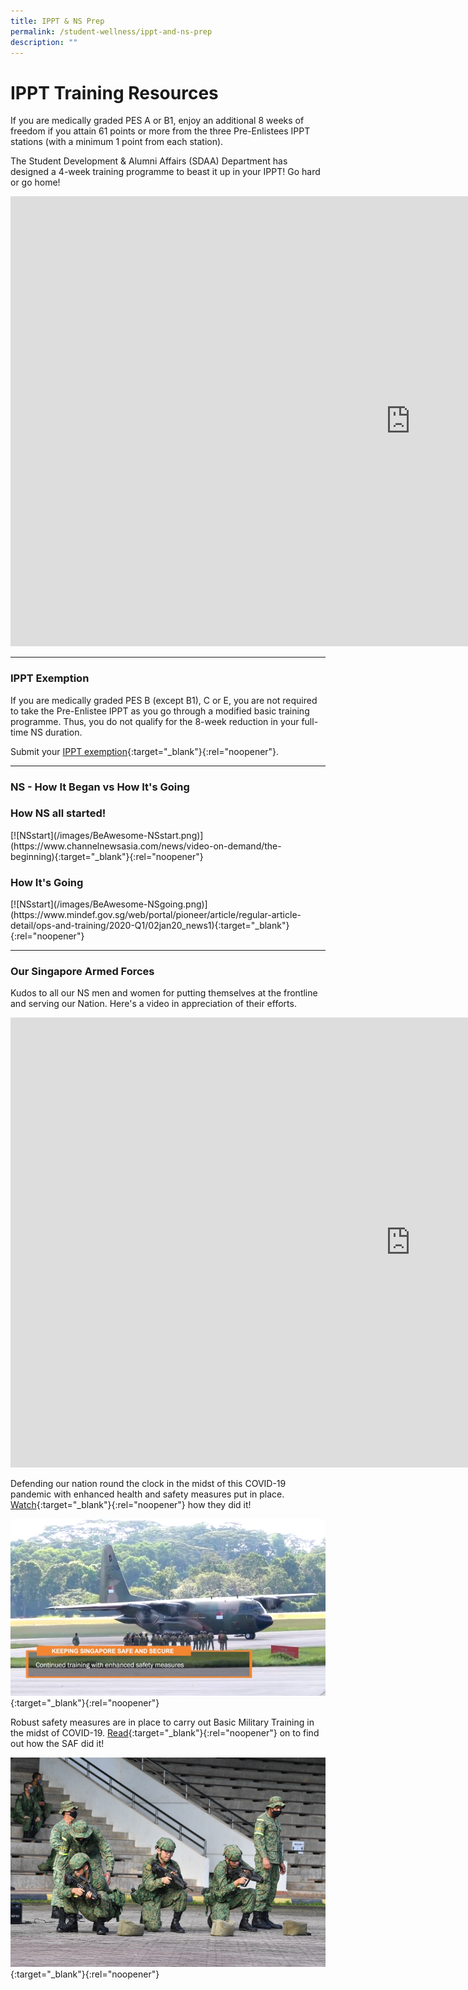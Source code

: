 ```yaml
---
title: IPPT & NS Prep
permalink: /student-wellness/ippt-and-ns-prep
description: ""
---
```

# IPPT Training Resources

If you are medically graded PES A or B1, enjoy an additional 8 weeks of freedom if you attain 61 points or more from the three Pre-Enlistees IPPT stations (with a minimum 1 point from each station).

The Student Development & Alumni Affairs (SDAA) Department has designed a 4-week training programme to beast it up in your IPPT! Go hard or go home!

<div class="bp-youtube">
<iframe width="1280" height="720" src="https://www.youtube.com/embed/TtPpU1wEuOs" frameborder="0" allow="accelerometer; autoplay; clipboard-write; encrypted-media; gyroscope; picture-in-picture" allowfullscreen></iframe>
</div>

---
### IPPT Exemption
If you are medically graded PES B (except B1), C or E, you are not required to take the Pre-Enlistee IPPT as you go through a modified basic training programme. Thus, you do not qualify for the 8-week reduction in your full-time NS duration.

Submit your [IPPT exemption](https://forms.office.com/r/rBsU2iBk0H){:target="_blank"}{:rel="noopener"}.

---
### NS - How It Began vs How It's Going

<h3>How NS all started!</h3>
[![NSstart](/images/BeAwesome-NSstart.png)](https://www.channelnewsasia.com/news/video-on-demand/the-beginning){:target="_blank"}{:rel="noopener"}

<h3>How It's Going</h3>
[![NSstart](/images/BeAwesome-NSgoing.png)](https://www.mindef.gov.sg/web/portal/pioneer/article/regular-article-detail/ops-and-training/2020-Q1/02jan20_news1){:target="_blank"}{:rel="noopener"}

---
### Our Singapore Armed Forces

Kudos to all our NS men and women for putting themselves at the frontline and serving our Nation. Here's a video in appreciation of their efforts.

<div class="bp-youtube">
<iframe width="1280" height="720" src="https://www.youtube.com/embed/g7ffrSTNtAI" frameborder="0" allow="accelerometer; autoplay; clipboard-write; encrypted-media; gyroscope; picture-in-picture" allowfullscreen></iframe>
</div>

Defending our nation round the clock in the midst of this COVID-19 pandemic with enhanced health and safety measures put in place. [Watch](https://fb.watch/3RW6n-Jbmx/){:target="_blank"}{:rel="noopener"} how they did it!

[![SAFFB](/images/BeAwesome-NSCovid1.PNG)](https://fb.watch/3RW6n-Jbmx/){:target="_blank"}{:rel="noopener"}

Robust safety measures are in place to carry out Basic Military Training in the midst of COVID-19. [Read](https://www.mindef.gov.sg/web/portal/pioneer/article/feature-article-detail/ops-and-training/2020-Q4/01oct20_news1?fbclid=IwAR03am7W6U2-4fpaZPezrnbfS9mXdJJeKOkpnSQlcx8HfUU2_c_G1uE-mWo){:target="_blank"}{:rel="noopener"} on to find out how the SAF did it!

[![Pioneer](/images/BeAwesome-NSCovid3.PNG)](https://www.mindef.gov.sg/web/portal/pioneer/article/feature-article-detail/ops-and-training/2020-Q4/01oct20_news1?fbclid=IwAR03am7W6U2-4fpaZPezrnbfS9mXdJJeKOkpnSQlcx8HfUU2_c_G1uE-mWo){:target="_blank"}{:rel="noopener"}